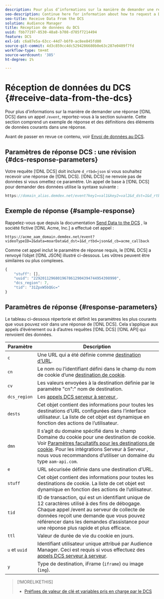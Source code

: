 ```yaml
---
description: Pour plus d’informations sur la manière de demander une réponse DCS dans un appel /event, voir la page suivante. Cette section comprend un exemple de réponse et des définitions des éléments de données courants dans une réponse.
seo-description: Continue here for information about how to request a DCS response in a /event call. This section includes a response example and definitions for common data elements in a response.
seo-title: Receive Data From the DCS
solution: Audience Manager
title: Réception de données du DCS
uuid: fbb77197-8530-48a8-b708-d785f7214494
feature: DCS
exl-id: c6a87e5a-63cc-44d7-b6f0-ac8ee845fd00
source-git-commit: 4d3c859cc4dc5294286680b0e63c287e0409f7fd
workflow-type: tm+mt
source-wordcount: '385'
ht-degree: 1%

---
```


# Réception de données du DCS {#receive-data-from-the-dcs}

Pour plus d’informations sur la manière de demander une réponse [!DNL DCS] dans un appel `/event`, reportez-vous à la section suivante. Cette section comprend un exemple de réponse et des définitions des éléments de données courants dans une réponse.

Avant de passer en revue ce contenu, voir [Envoi de données au DCS](../../../api/dcs-intro/dcs-event-calls/dcs-url-send.md).

## Paramètres de réponse DCS : une révision {#dcs-response-parameters}

Votre requête [!DNL DCS] doit inclure `d_rtbd=json` si vous souhaitez recevoir une réponse de [!DNL DCS]. [!DNL DCS] ne renvoie pas de données si vous omettez ce paramètre. Un appel de base à [!DNL DCS] pour demander des données utilise la syntaxe suivante :

```js
https://domain_alias.demdex.net/event?key1=val1&key2=val2&d_dst=1&d_rtbd=json&d_cb=callback
```

## Exemple de réponse {#sample-response}

Rappelez-vous que depuis la documentation [Send Data to the DCS](../../../api/dcs-intro/dcs-event-calls/dcs-url-send.md) , la société fictive [!DNL Acme, Inc.] a effectué cet appel :

`https://acme_aam_domain.demdex.net/event?videoTypeID=2&data=moarData&d_dst=1&d_rtbd=json&d_cb=acme_callback`

Comme cet appel inclut le paramètre de réponse requis, le [!DNL DCS] a renvoyé l’objet [!DNL JSON] illustré ci-dessous. Les vôtres peuvent être similaires ou plus complexes.

```js
{
    "stuff": [],
    "uuid": "22920112968019678612904394744954398990",
    "dcs_region": 7,
    "tid": "31ZpxW5bQGc="
}
```

## Paramètres de réponse {#response-parameters}

Le tableau ci-dessous répertorie et définit les paramètres les plus courants que vous pouvez voir dans une réponse de [!DNL DCS]. Cela s’applique aux appels d’événement ou à d’autres requêtes [!DNL DCS] [!DNL API] qui renvoient des données.

| Paramètre | Description |
|--- |--- |
| `c` | Une URL qui a été définie comme [destination d’URL](../../../features/destinations/create-url-destination.md). |
| `cn` | Le nom ou l’identifiant défini dans le champ du nom de cookie d’une [destination de cookie](../../../features/destinations/create-cookie-destination.md). |
| `cv` | Les valeurs envoyées à la destination définie par le paramètre &quot;cn&quot;:&quot; nom de destination. |
| `dcs_region` | Les [ appels DCS serveur à serveur ](../../../api/dcs-intro/dcs-api-reference/dcs-regions.md). |
| `dests` | Cet objet contient des informations pour toutes les destinations d’URL configurées dans l’interface utilisateur. La liste de cet objet est dynamique en fonction des actions de l’utilisateur. |
| `dmn` | Il s’agit du domaine spécifié dans le champ Domaine du cookie pour une destination de cookie. Voir [Paramètres facultatifs pour les destinations de cookie](../../../features/destinations/cookie-destination-options.md).  Pour les intégrations Serveur à Serveur , nous vous recommandons d’utiliser un domaine du type `aam-api.com`. |
| `e` | URL sécurisée définie dans une destination d’URL. |
| `stuff` | Cet objet contient des informations pour toutes les destinations de cookie. La liste de cet objet est dynamique en fonction des actions de l’utilisateur. |
| `tid` | ID de transaction, qui est un identifiant unique de 12 caractères utilisé à des fins de débogage. Chaque appel /event au serveur de collecte de données reçoit une demande que vous pouvez référencer dans les demandes d’assistance pour une réponse plus rapide et plus efficace. |
| `ttl` | Valeur de durée de vie du cookie en jours. |
| `u` et `uuid` | Identifiant utilisateur unique attribué par Audience Manager. Ceci est requis si vous effectuez des [appels DCS serveur à serveur](../../../api/dcs-intro/dcs-s2s/dcs-s2s-calls.md). |
| `y` | Type de destination, iFrame (`iframe`) ou image (`img`). |

>[!MORELIKETHIS]
>
>* [Préfixes de valeur de clé et variables pris en charge par le DCS](../../../api/dcs-intro/dcs-api-reference/dcs-keys.md)
